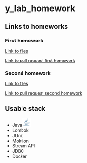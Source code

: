 # y_lab_homework
## Links to homeworks
### First homework

[Link to files](homework1)

[Link to pull request first homework](https://github.com/xfn3t/y_lab_homework/pull/1/files)


### Second homework
[Link to files](homework2)

[Link to pull request second homework](https://github.com/xfn3t/y_lab_homework/pull/6/files)

## Usable stack
- Java<img src="https://raw.githubusercontent.com/vscode-icons/vscode-icons/master/icons/file_type_java.svg" width="30" height="30" />
- Lombok
- JUnit
- Moktion
- Stream API
- JDBC
- Docker
